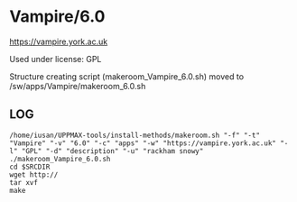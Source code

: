 Vampire/6.0
========================

<https://vampire.york.ac.uk>

Used under license:
GPL


Structure creating script (makeroom_Vampire_6.0.sh) moved to /sw/apps/Vampire/makeroom_6.0.sh

LOG
---

    /home/iusan/UPPMAX-tools/install-methods/makeroom.sh "-f" "-t" "Vampire" "-v" "6.0" "-c" "apps" "-w" "https://vampire.york.ac.uk" "-l" "GPL" "-d" "description" "-u" "rackham snowy"
    ./makeroom_Vampire_6.0.sh
    cd $SRCDIR
    wget http://
    tar xvf 
    make

